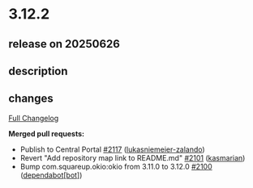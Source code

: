 # 3.12.2

## release on 20250626

## description

## changes

<a href="https://github.com/zalando/logbook/compare/3.12.1...3.12.2">Full Changelog</a>

<strong>Merged pull requests:</strong>

* Publish to Central Portal <a href="https://github.com/zalando/logbook/pull/2117" data-hovercard-type="pull_request" data-hovercard-url="/zalando/logbook/pull/2117/hovercard">#2117</a> (<a href="https://github.com/lukasniemeier-zalando">lukasniemeier-zalando</a>)
* Revert "Add repository map link to README.md" <a href="https://github.com/zalando/logbook/pull/2101" data-hovercard-type="pull_request" data-hovercard-url="/zalando/logbook/pull/2101/hovercard">#2101</a> (<a href="https://github.com/kasmarian">kasmarian</a>)
* Bump com.squareup.okio:okio from 3.11.0 to 3.12.0 <a href="https://github.com/zalando/logbook/pull/2100" data-hovercard-type="pull_request" data-hovercard-url="/zalando/logbook/pull/2100/hovercard">#2100</a> (<a href="https://github.com/apps/dependabot">dependabot[bot]</a>)

